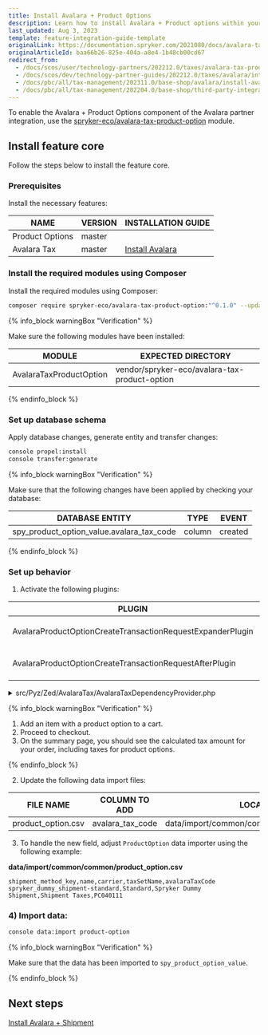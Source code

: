 ```yaml
---
title: Install Avalara + Product Options
description: Learn how to install Avalara + Product options within your Spryker Cloud Commerce OS Project.
last_updated: Aug 3, 2023
template: feature-integration-guide-template
originalLink: https://documentation.spryker.com/2021080/docs/avalara-tax-product-options-feature-integration
originalArticleId: baa66b26-825e-404a-a8e4-1b48cb00cd67
redirect_from:
  - /docs/scos/user/technology-partners/202212.0/taxes/avalara-tax-product-options-feature-integration.html
  - /docs/scos/dev/technology-partner-guides/202212.0/taxes/avalara/integrating-avalara-tax-product-options.html
  - /docs/pbc/all/tax-management/202311.0/base-shop/avalara/install-avalara-product-options.html
  - /docs/pbc/all/tax-management/202204.0/base-shop/third-party-integrations/integrate-avalara-tax-product-options.html
---
```


To enable the Avalara + Product Options component of the Avalara partner integration, use the [spryker-eco/avalara-tax-product-option](https://github.com/spryker-eco/avalara-tax-product-option) module.

## Install feature core

Follow the steps below to install the feature core.

### Prerequisites

Install the necessary features:

|NAME | VERSION | INSTALLATION GUIDE |
|--- | --- | --- |
| Product Options | master |  |
| Avalara Tax | master | [Install Avalara](/docs/pbc/all/tax-management/{{page.version}}/base-shop/third-party-integrations/avalara/install-avalara.html) |

### Install the required modules using Composer

Install the required modules using Composer:

```bash
composer require spryker-eco/avalara-tax-product-option:"^0.1.0" --update-with-dependencies
```


{% info_block warningBox "Verification" %}

Make sure the following modules have been installed:

|MODULE | EXPECTED DIRECTORY |
| --- | --- |
|AvalaraTaxProductOption | vendor/spryker-eco/avalara-tax-product-option|

{% endinfo_block %}

### Set up database schema

Apply database changes, generate entity and transfer changes:

```bash
console propel:install
console transfer:generate
```

{% info_block warningBox "Verification" %}

Make sure that the following changes have been applied by checking your database:

|DATABASE ENTITY| TYPE| EVENT |
|--- |---| ---|
|spy_product_option_value.avalara_tax_code |column | created |

{% endinfo_block %}

### Set up behavior

1. Activate the following plugins:

| PLUGIN | SPECIFICATION | PREREQUISITES | NAMESPACE |
| --- | --- | --- | --- |
| AvalaraProductOptionCreateTransactionRequestExpanderPlugin | Expands `AvalaraCreateTransactionRequestTransfer` with product option data. |  | SprykerEco\Zed\AvalaraTaxProductOption\Communication\Plugin\AvalaraTax |
| AvalaraProductOptionCreateTransactionRequestAfterPlugin | Calculates taxes for `ProductOptions` based on `AvalaraCreateTransactionResponseTransfer`. |  | SprykerEco\Zed\AvalaraTaxProductOption\Communication\Plugin\AvalaraTax |

<details>
<summary>src/Pyz/Zed/AvalaraTax/AvalaraTaxDependencyProvider.php</summary>

```php
<?php

namespace Pyz\Zed\AvalaraTax;

use SprykerEco\Zed\AvalaraTax\AvalaraTaxDependencyProvider as SprykerAvalaraTaxDependencyProvider;
use SprykerEco\Zed\AvalaraTaxShipment\Communication\Plugin\AvalaraTax\AvalaraShipmentCreateTransactionRequestAfterPlugin;
use SprykerEco\Zed\AvalaraTaxShipment\Communication\Plugin\AvalaraTax\AvalaraShipmentCreateTransactionRequestExpanderPlugin;

class AvalaraTaxDependencyProvider extends SprykerAvalaraTaxDependencyProvider
{
    /**
     * @return \SprykerEco\Zed\AvalaraTaxExtension\Dependency\Plugin\CreateTransactionRequestExpanderPluginInterface[]
     */
    protected function getCreateTransactionRequestExpanderPlugins(): array
    {
        return [
            new AvalaraShipmentCreateTransactionRequestExpanderPlugin(),
        ];
    }

    /**
     * @return \SprykerEco\Zed\AvalaraTaxExtension\Dependency\Plugin\CreateTransactionRequestAfterPluginInterface[]
     */
    protected function getCreateTransactionRequestAfterPlugins(): array
    {
        return [
            new AvalaraShipmentCreateTransactionRequestAfterPlugin(),
        ];
    }
}
```

</details>

{% info_block warningBox "Verification" %}

1. Add an item with a product option to a cart.
2. Proceed to checkout.
3. On the summary page, you should see the calculated tax amount for your order, including taxes for product options.

{% endinfo_block %}    

2. Update the following data import files:

|FILE NAME | COLUMN TO ADD | LOCATION |
|--- | --- | --- |
|product_option.csv | avalara_tax_code | data/import/common/common/product_option.csv |

3. To handle the new field, adjust `ProductOption` data importer using the following example:

**data/import/common/common/product\_option.csv**
```csv
shipment_method_key,name,carrier,taxSetName,avalaraTaxCode
spryker_dummy_shipment-standard,Standard,Spryker Dummy Shipment,Shipment Taxes,PC040111
```

### 4) Import data:

```bash
console data:import product-option
```

{% info_block warningBox "Verification" %}

Make sure that the data has been imported to `spy_product_option_value`.

{% endinfo_block %}

## Next steps

[Install Avalara + Shipment](/docs/pbc/all/tax-management/{{page.version}}/base-shop/third-party-integrations/avalara/install-avalara-shipment.html)
